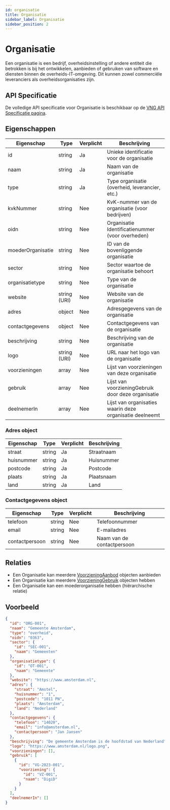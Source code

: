 ```yaml
---
id: organisatie
title: Organisatie
sidebar_label: Organisatie
sidebar_position: 2
---
```


# Organisatie

Een organisatie is een bedrijf, overheidsinstelling of andere entiteit die betrokken is bij het ontwikkelen, aanbieden of gebruiken van software en diensten binnen de overheids-IT-omgeving. Dit kunnen zowel commerciële leveranciers als overheidsorganisaties zijn.

## API Specificatie

De volledige API specificatie voor Organisatie is beschikbaar op de [VNG API Specificatie pagina](https://vng-realisatie.github.io/Softwarecatalogus/api#tag/Software-Catalogus/operation/getLeveranciersorganisaties).

## Eigenschappen

| Eigenschap | Type | Verplicht | Beschrijving |
|------------|------|-----------|--------------|
| id | string | Ja | Unieke identificatie voor de organisatie |
| naam | string | Ja | Naam van de organisatie |
| type | string | Ja | Type organisatie (overheid, leverancier, etc.) |
| kvkNummer | string | Nee | KvK-nummer van de organisatie (voor bedrijven) |
| oidn | string | Nee | Organisatie Identificatienummer (voor overheden) |
| moederOrganisatie | string | Nee | ID van de bovenliggende organisatie |
| sector | string | Nee | Sector waartoe de organisatie behoort |
| organisatietype | string | Nee | Type van de organisatie |
| website | string (URI) | Nee | Website van de organisatie |
| adres | object | Nee | Adresgegevens van de organisatie |
| contactgegevens | object | Nee | Contactgegevens van de organisatie |
| beschrijving | string | Nee | Beschrijving van de organisatie |
| logo | string (URI) | Nee | URL naar het logo van de organisatie |
| voorzieningen | array | Nee | Lijst van voorzieningen van deze organisatie |
| gebruik | array | Nee | Lijst van voorzieningGebruik door deze organisatie |
| deelnemerIn | array | Nee | Lijst van organisaties waarin deze organisatie deelneemt |

### Adres object

| Eigenschap | Type | Verplicht | Beschrijving |
|------------|------|-----------|--------------|
| straat | string | Ja | Straatnaam |
| huisnummer | string | Ja | Huisnummer |
| postcode | string | Ja | Postcode |
| plaats | string | Ja | Plaatsnaam |
| land | string | Ja | Land |

### Contactgegevens object

| Eigenschap | Type | Verplicht | Beschrijving |
|------------|------|-----------|--------------|
| telefoon | string | Nee | Telefoonnummer |
| email | string | Nee | E-mailadres |
| contactpersoon | string | Nee | Naam van de contactpersoon |

## Relaties

- Een Organisatie kan meerdere [VoorzieningAanbod](./voorzieningaanbod) objecten aanbieden
- Een Organisatie kan meerdere [VoorzieningGebruik](./voorzieninggebruik) objecten hebben
- Een Organisatie kan een moederorganisatie hebben (hiërarchische relatie)

## Voorbeeld

```json
{
  "id": "ORG-001",
  "naam": "Gemeente Amsterdam",
  "type": "overheid",
  "oidn": "0363",
  "sector": {
    "id": "SEC-001",
    "naam": "Gemeenten"
  },
  "organisatietype": {
    "id": "OT-001",
    "naam": "Gemeente"
  },
  "website": "https://www.amsterdam.nl",
  "adres": {
    "straat": "Amstel",
    "huisnummer": "1",
    "postcode": "1011 PN",
    "plaats": "Amsterdam",
    "land": "Nederland"
  },
  "contactgegevens": {
    "telefoon": "14020",
    "email": "info@amsterdam.nl",
    "contactpersoon": "Jan Jansen"
  },
  "beschrijving": "De gemeente Amsterdam is de hoofdstad van Nederland",
  "logo": "https://www.amsterdam.nl/logo.png",
  "voorzieningen": [],
  "gebruik": [
    {
      "id": "VG-2023-001",
      "voorziening": {
        "id": "VZ-001",
        "naam": "DigiD"
      }
    }
  ],
  "deelnemerIn": []
}
``` 